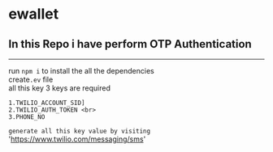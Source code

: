 # ewallet
## In this Repo i have perform OTP Authentication<br>
***
run `npm i` to install the all the dependencies<br>
create`.ev` file <br>
all this key 3 keys are required<br>
```
1.TWILIO_ACCOUNT_SID]
2.TWILIO_AUTH_TOKEN <br>
3.PHONE_NO
```
`generate all this key value by visiting` 'https://www.twilio.com/messaging/sms'
